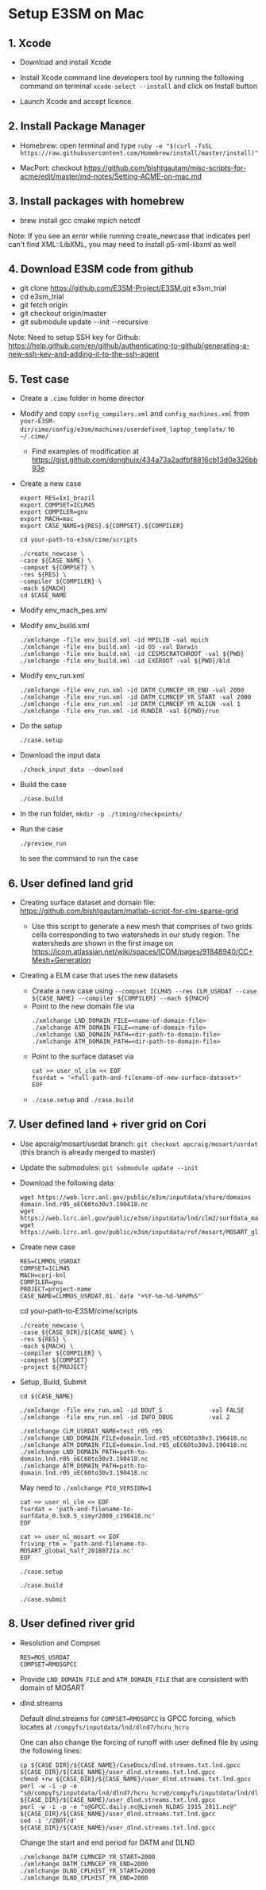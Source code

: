 <!--- **Author: Donghui Xu** (<donghui.xu@pnnl.gov>) -->

# Setup E3SM on Mac

## 1. Xcode

* Download and install Xcode

* Install Xcode command line developers tool by running the following command on terminal `xcode-select --install` and click on Install button

* Launch Xcode and accept licence.

## 2. Install Package Manager

* Homebrew: open terminal and type ```ruby -e "$(curl -fsSL https://raw.githubusercontent.com/Homebrew/install/master/install)"```

* MacPort: checkout https://github.com/bishtgautam/misc-scripts-for-acme/edit/master/md-notes/Setting-ACME-on-mac.md

## 3. Install packages with homebrew

* brew install gcc cmake mpich netcdf

Note: If you see an error while running create_newcase that indicates perl can't find XML::LibXML, you may need to install p5-xml-libxml as well

## 4. Download E3SM code from github

* git clone https://github.com/E3SM-Project/E3SM.git e3sm_trial 
* cd e3sm_trial
* git fetch origin
* git checkout origin/master
* git submodule update  --init  --recursive

Note: Need to setup SSH key for Github: https://help.github.com/en/github/authenticating-to-github/generating-a-new-ssh-key-and-adding-it-to-the-ssh-agent

## 5. Test case

* Create a ```.cime``` folder in home director

* Modify and copy ```config_compilers.xml``` and ```config_machines.xml``` from ```your-E3SM-dir/cime/config/e3sm/machines/userdefined_laptop_template/``` to ```~/.cime/```
	* Find examples of modification at https://gist.github.com/donghuix/434a73a2adfbf8816cb13d0e326bb93e

* Create a new case
	```
	export RES=1x1_brazil
	export COMPSET=ICLM45
	export COMPILER=gnu
	export MACH=mac
	export CASE_NAME=${RES}.${COMPSET}.${COMPILER}
	```

	```
	cd your-path-to-e3sm/cime/scripts
	```

	```
	./create_newcase \
	-case ${CASE_NAME} \
	-compset ${COMPSET} \
	-res ${RES} \
	-compiler ${COMPILER} \
	-mach ${MACH}
	cd $CASE_NAME
	```
* Modify env_mach_pes.xml

* Modify env_build.xml
	```
	./xmlchange -file env_build.xml -id MPILIB -val mpich
	./xmlchange -file env_build.xml -id OS -val Darwin
	./xmlchange -file env_build.xml -id CESMSCRATCHROOT -val ${PWD}
	./xmlchange -file env_build.xml -id EXEROOT -val ${PWD}/bld
	```

* Modify env_run.xml
	```
	./xmlchange -file env_run.xml -id DATM_CLMNCEP_YR_END -val 2000
	./xmlchange -file env_run.xml -id DATM_CLMNCEP_YR_START -val 2000
	./xmlchange -file env_run.xml -id DATM_CLMNCEP_YR_ALIGN -val 1
	./xmlchange -file env_run.xml -id RUNDIR -val ${PWD}/run
	```

* Do the setup
	```
	./case.setup
	```

* Download the input data
	```
	./check_input_data --download
	```

* Build the case
	```
	./case.build
	```

* In the run folder, ```mkdir -p ./timing/checkpoints/```

* Run the case
	```
	./preview_run
	``` 
	to see the command to run the case

## 6. User defined land grid
	
* Creating surface dataset and domain file: https://github.com/bishtgautam/matlab-script-for-clm-sparse-grid
	* Use this script to generate a new mesh that comprises of two grids cells corresponding to two watersheds in our study region. The watersheds are shown in the first image on https://icom.atlassian.net/wiki/spaces/ICOM/pages/91848940/CC+Mesh+Generation

* Creating a ELM case that uses the new datasets
	* Create a new case using ```--compset ICLM45 --res CLM_USRDAT --case ${CASE_NAME} --compiler ${COMPILER} --mach ${MACH}```
	* Point to the new domain file via
	  ```
	  ./xmlchange LND_DOMAIN_FILE=<name-of-domain-file>
	  ./xmlchange ATM_DOMAIN_FILE=<name-of-domain-file>
	  ./xmlchange LND_DOMAIN_PATH=<dir-path-to-domain-file>
	  ./xmlchange ATM_DOMAIN_PATH=<dir-path-to-domain-file>
	  ```
	* Point to the surface dataset via
	  ```
	  cat >> user_nl_clm << EOF
	  fsurdat = '<full-path-and-filename-of-new-surface-dataset>'
	  EOF
	  ```
	* ```./case.setup``` and ```./case.build```

## 7. User defined land + river grid on Cori
	
* Use apcraig/mosart/usrdat branch: ```git checkout apcraig/mosart/usrdat``` (this branch is already merged to master)

* Update the submodules: ```git submodule update --init```

* Download the following data:
	```
	wget https://web.lcrc.anl.gov/public/e3sm/inputdata/share/domains domain.lnd.r05_oEC60to30v3.190418.nc
	wget https://web.lcrc.anl.gov/public/e3sm/inputdata/lnd/clm2/surfdata_map/surfdata_0.5x0.5_simyr2000_c190418.nc
	wget https://web.lcrc.anl.gov/public/e3sm/inputdata/rof/mosart/MOSART_global_half_20180721a.nc
	```
* Create new case
	```
	RES=CLMMOS_USRDAT
	COMPSET=ICLM45
	MACH=cori-knl
	COMPILER=gnu
	PROJECT=project-name
	CASE_NAME=CLMMOS_USRDAT.01.`date "+%Y-%m-%d-%H%M%S"`
	```
	cd your-path-to-E3SM/cime/scripts
	```
	./create_newcase \
	-case ${CASE_DIR}/${CASE_NAME} \
	-res ${RES} \
	-mach ${MACH} \
	-compiler ${COMPILER} \
	-compset ${COMPSET} 
	-project ${PROJECT}
	```
* Setup, Build, Submit
	```
	cd ${CASE_NAME}
	```
	```
	./xmlchange -file env_run.xml -id DOUT_S             -val FALSE
	./xmlchange -file env_run.xml -id INFO_DBUG          -val 2
	```
	```
	./xmlchange CLM_USRDAT_NAME=test_r05_r05
	./xmlchange LND_DOMAIN_FILE=domain.lnd.r05_oEC60to30v3.190418.nc
	./xmlchange ATM_DOMAIN_FILE=domain.lnd.r05_oEC60to30v3.190418.nc
	./xmlchange LND_DOMAIN_PATH=path-to-domain.lnd.r05_oEC60to30v3.190418.nc
	./xmlchange ATM_DOMAIN_PATH=path-to-domain.lnd.r05_oEC60to30v3.190418.nc
	```
	May need to ```./xmlchange PIO_VERSION=1```
	```
	cat >> user_nl_clm << EOF
	fsurdat = 'path-and-filename-to-surfdata_0.5x0.5_simyr2000_c190418.nc'
	EOF
	```
	```
	cat >> user_nl_mosart << EOF
	frivinp_rtm = 'path-and-filename-to-MOSART_global_half_20180721a.nc'
	EOF
	```
	```
	./case.setup
	```
	```
	./case.build
	```
	```
	./case.submit
	```

## 8. User defined river grid

* Resolution and Compset
	```
	RES=MOS_USRDAT
	COMPSET=RMOSGPCC
	```
* Provide ```LND_DOMAIN_FILE``` and ```ATM_DOMAIN_FILE``` that are consistent with domain of MOSART

* dlnd.streams

	Default dlnd.streams for ```COMPSET=RMOSGPCC``` is GPCC forcing, which locates at ```/compyfs/inputdata/lnd/dlnd7/hcru_hcru```

	One can also change the forcing of runoff with user defined file by using the following lines:
	```
	cp ${CASE_DIR}/${CASE_NAME}/CaseDocs/dlnd.streams.txt.lnd.gpcc ${CASE_DIR}/${CASE_NAME}/user_dlnd.streams.txt.lnd.gpcc
	chmod +rw ${CASE_DIR}/${CASE_NAME}/user_dlnd.streams.txt.lnd.gpcc
	perl -w -i -p -e "s@/compyfs/inputdata/lnd/dlnd7/hcru_hcru@/compyfs/inputdata/lnd/dlnd7/NLDAS@" ${CASE_DIR}/${CASE_NAME}/user_dlnd.streams.txt.lnd.gpcc
	perl -w -i -p -e "s@GPCC.daily.nc@Livneh_NLDAS_1915_2011.nc@" ${CASE_DIR}/${CASE_NAME}/user_dlnd.streams.txt.lnd.gpcc
	sed -i '/ZBOT/d' ${CASE_DIR}/${CASE_NAME}/user_dlnd.streams.txt.lnd.gpcc
	```

	Change the start and end period for DATM and DLND
	```
	./xmlchange DATM_CLMNCEP_YR_START=2000
	./xmlchange DATM_CLMNCEP_YR_END=2000
	./xmlchange DLND_CPLHIST_YR_START=2000
	./xmlchange DLND_CPLHIST_YR_END=2000
	```
	





